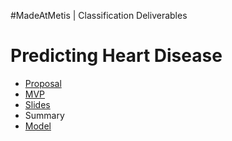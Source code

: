 #MadeAtMetis | Classification Deliverables

# Predicting Heart Disease   


* [Proposal](https://github.com/slp22/classification-project/blob/main/classification-heart-disease-proposal.md)
* [MVP](https://github.com/slp22/classification-project/blob/main/classification-heart-disease_mvp.ipynb)
* [Slides](https://github.com/slp22/classification-project/blob/main/classification_heart-disease_slides.pdf)
* Summary
* [Model](https://github.com/slp22/classification-project/blob/main/classification-heart-disease-model.ipynb)

